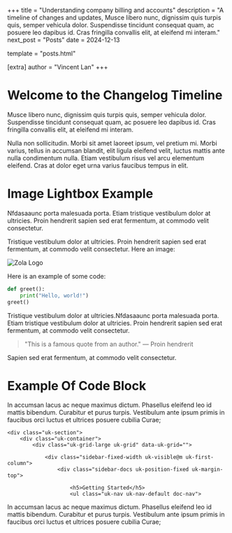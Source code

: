 +++
title = "Understanding company billing and accounts"
description = "A timeline of changes and updates, Musce libero nunc, dignissim quis turpis quis, semper vehicula dolor. Suspendisse tincidunt consequat quam, ac posuere leo dapibus id. Cras fringilla convallis elit, at eleifend mi interam."
next_post = "Posts"
date = 2024-12-13


template = "posts.html"

[extra]
author = "Vincent Lan"
+++

# Welcome to the Changelog Timeline

Musce libero nunc, dignissim quis turpis quis, semper vehicula dolor. Suspendisse tincidunt consequat quam, ac posuere leo dapibus id. Cras fringilla convallis elit, at eleifend mi interam.

Nulla non sollicitudin. Morbi sit amet laoreet ipsum, vel pretium mi. Morbi varius, tellus in accumsan blandit, elit ligula eleifend velit, luctus mattis ante nulla condimentum nulla. Etiam vestibulum risus vel arcu elementum eleifend. Cras at dolor eget urna varius faucibus tempus in elit.

# Image Lightbox Example

Nfdasaaunc porta malesuada porta. Etiam tristique vestibulum dolor at ultricies. Proin hendrerit sapien sed erat fermentum, at commodo velit consectetur.


Tristique vestibulum dolor at ultricies. Proin hendrerit sapien sed erat fermentum, at commodo velit consectetur.
Here  an image:

![Zola Logo](/images/image1.png)


Here is an example of some code:

```python
def greet():
    print("Hello, world!")
greet()


```
Tristique vestibulum dolor at ultricies.Nfdasaaunc porta malesuada porta. Etiam tristique vestibulum dolor at ultricies. Proin hendrerit sapien sed erat fermentum, at commodo velit consectetur.
> "This is a famous quote from an author."
> — Proin hendrerit 

Sapien sed erat fermentum, at commodo velit consectetur.


# Example Of Code Block
In accumsan lacus ac neque maximus dictum. Phasellus eleifend leo id mattis bibendum. Curabitur et purus turpis. Vestibulum ante ipsum primis in faucibus orci luctus et ultrices posuere cubilia Curae;



```
<div class="uk-section">
    <div class="uk-container">
        <div class="uk-grid-large uk-grid" data-uk-grid="">

            <div class="sidebar-fixed-width uk-visible@m uk-first-column">
                <div class="sidebar-docs uk-position-fixed uk-margin-top">

                    <h5>Getting Started</h5>
                    <ul class="uk-nav uk-nav-default doc-nav">

```
In accumsan lacus ac neque maximus dictum. Phasellus eleifend leo id mattis bibendum. Curabitur et purus turpis. Vestibulum ante ipsum primis in faucibus orci luctus et ultrices posuere cubilia Curae;
